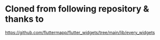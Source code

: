 # Cloned from following repository & thanks to
https://github.com/fluttermapp/flutter_widgets/tree/main/lib/every_widgets

